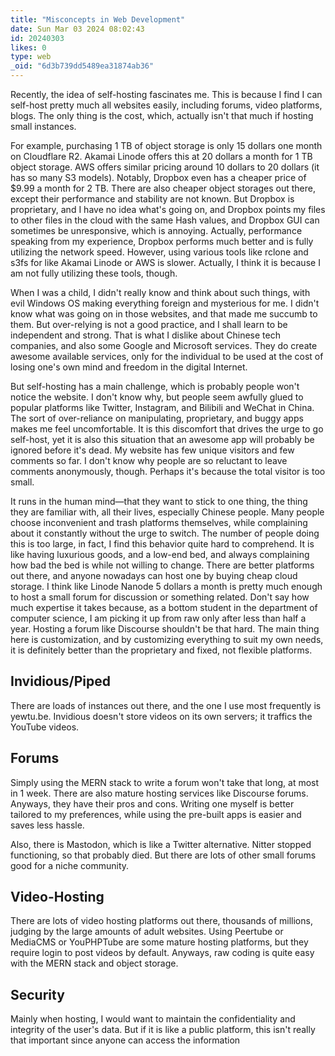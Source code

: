 ```yaml
---
title: "Misconcepts in Web Development"
date: Sun Mar 03 2024 08:02:43
id: 20240303
likes: 0
type: web
_oid: "6d3b739dd5489ea31874ab36"
---
```


Recently, the idea of self-hosting fascinates me. This is because I find I can self-host pretty much all websites easily, including forums, video platforms, blogs. The only thing is the cost, which, actually isn't that much if hosting small instances.

For example, purchasing 1 TB of object storage is only 15 dollars one month on Cloudflare R2. Akamai Linode offers this at 20 dollars a month for 1 TB object storage. AWS offers similar pricing around 10 dollars to 20 dollars (it has so many S3 models). Notably, Dropbox even has a cheaper price of $9.99 a month for 2 TB. There are also cheaper object storages out there, except their performance and stability are not known. But Dropbox is proprietary, and I have no idea what's going on, and Dropbox points my files to other files in the cloud with the same Hash values, and Dropbox GUI can sometimes be unresponsive, which is annoying. Actually, performance speaking from my experience, Dropbox performs much better and is fully utilizing the network speed. However, using various tools like rclone and s3fs for like Akamai Linode or AWS is slower. Actually, I think it is because I am not fully utilizing these tools, though.

When I was a child, I didn't really know and think about such things, with evil Windows OS making everything foreign and mysterious for me. I didn't know what was going on in those websites, and that made me succumb to them. But over-relying is not a good practice, and I shall learn to be independent and strong. That is what I dislike about Chinese tech companies, and also some Google and Microsoft services. They do create awesome available services, only for the individual to be used at the cost of losing one's own mind and freedom in the digital Internet.

But self-hosting has a main challenge, which is probably people won't notice the website. I don't know why, but people seem awfully glued to popular platforms like Twitter, Instagram, and Bilibili and WeChat in China. The sort of over-reliance on manipulating, proprietary, and buggy apps makes me feel uncomfortable. It is this discomfort that drives the urge to go self-host, yet it is also this situation that an awesome app will probably be ignored before it's dead. My website has few unique visitors and few comments so far. I don't know why people are so reluctant to leave comments anonymously, though. Perhaps it's because the total visitor is too small.

It runs in the human mind—that they want to stick to one thing, the thing they are familiar with, all their lives, especially Chinese people. Many people choose inconvenient and trash platforms themselves, while complaining about it constantly without the urge to switch. The number of people doing this is too large, in fact, I find this behavior quite hard to comprehend. It is like having luxurious goods, and a low-end bed, and always complaining how bad the bed is while not willing to change. There are better platforms out there, and anyone nowadays can host one by buying cheap cloud storage. I think like Linode Nanode 5 dollars a month is pretty much enough to host a small forum for discussion or something related. Don't say how much expertise it takes because, as a bottom student in the department of computer science, I am picking it up from raw only after less than half a year. Hosting a forum like Discourse shouldn't be that hard. The main thing here is customization, and by customizing everything to suit my own needs, it is definitely better than the proprietary and fixed, not flexible platforms.

## Invidious/Piped

There are loads of instances out there, and the one I use most frequently is yewtu.be. Invidious doesn't store videos on its own servers; it traffics the YouTube videos.

## Forums

Simply using the MERN stack to write a forum won't take that long, at most in 1 week. There are also mature hosting services like Discourse forums. Anyways, they have their pros and cons. Writing one myself is better tailored to my preferences, while using the pre-built apps is easier and saves less hassle.

Also, there is Mastodon, which is like a Twitter alternative. Nitter stopped functioning, so that probably died. But there are lots of other small forums good for a niche community.

## Video-Hosting

There are lots of video hosting platforms out there, thousands of millions, judging by the large amounts of adult websites. Using Peertube or MediaCMS or YouPHPTube are some mature hosting platforms, but they require login to post videos by default. Anyways, raw coding is quite easy with the MERN stack and object storage.

## Security

Mainly when hosting, I would want to maintain the confidentiality and integrity of the user's data. But if it is like a public platform, this isn't really that important since anyone can access the information
